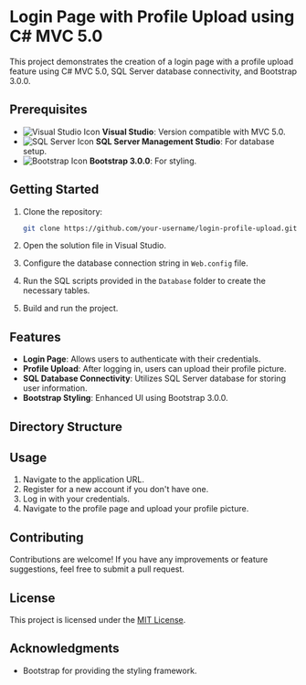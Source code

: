 # Login Page with Profile Upload using C# MVC 5.0

This project demonstrates the creation of a login page with a profile upload feature using C# MVC 5.0, SQL Server database connectivity, and Bootstrap 3.0.0.

## Prerequisites

- ![Visual Studio Icon](https://upload.wikimedia.org/wikipedia/commons/thumb/c/cd/Visual_Studio_2017_Logo.svg/1200px-Visual_Studio_2017_Logo.svg.png) **Visual Studio**: Version compatible with MVC 5.0.
- ![SQL Server Icon](https://img.icons8.com/color/452/microsoft-sql-server.png) **SQL Server Management Studio**: For database setup.
- ![Bootstrap Icon](https://cdn.iconscout.com/icon/free/png-256/bootstrap-7-1175254.png) **Bootstrap 3.0.0**: For styling.

## Getting Started

1. Clone the repository:

    ```bash
    git clone https://github.com/your-username/login-profile-upload.git
    ```

2. Open the solution file in Visual Studio.

3. Configure the database connection string in `Web.config` file.

4. Run the SQL scripts provided in the `Database` folder to create the necessary tables.

5. Build and run the project.

## Features

- **Login Page**: Allows users to authenticate with their credentials.
- **Profile Upload**: After logging in, users can upload their profile picture.
- **SQL Database Connectivity**: Utilizes SQL Server database for storing user information.
- **Bootstrap Styling**: Enhanced UI using Bootstrap 3.0.0.

## Directory Structure


## Usage

1. Navigate to the application URL.
2. Register for a new account if you don't have one.
3. Log in with your credentials.
4. Navigate to the profile page and upload your profile picture.

## Contributing

Contributions are welcome! If you have any improvements or feature suggestions, feel free to submit a pull request.

## License

This project is licensed under the [MIT License](LICENSE).

## Acknowledgments

- Bootstrap for providing the styling framework.
